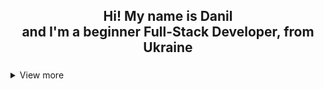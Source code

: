 <h2 align="center">Hi! My name is Danil <br>and I'm a beginner Full-Stack Developer, from Ukraine</h2>

###

<details>
<summary>View more</summary>

<div align="center">
  <img src="https://img.shields.io/static/v1?message=Gmail&logo=gmail&label=&color=D14836&logoColor=white&labelColor=&style=for-the-badge" height="25" alt="gmail logo"  />
  <a href="LINKDIN" target="_blank">
    <img src="https://img.shields.io/static/v1?message=LinkedIn&logo=linkedin&label=&color=0077B5&logoColor=white&labelColor=&style=for-the-badge" height="25" alt="linkedin logo"  />
  </a>
  <a href="https://t.me/d_a_n_i_l_03" target="_blank">
    <img src="https://img.shields.io/static/v1?message=Telegram&logo=telegram&label=&color=2CA5E0&logoColor=white&labelColor=&style=for-the-badge" height="25" alt="telegram logo"  />
  </a>
</div>

###

<h3 align="left">Front-End</h3>

###

<br clear="both">

<div align="center">
  <table align="center">
  <tr>
    <td align="center">
      <img src="https://skillicons.dev/icons?i=html" height="50" alt="html5 logo" />
      <br />
      HTML
    </td>
    <td align="center">
      <img src="https://skillicons.dev/icons?i=css" height="50" alt="css3 logo" />
      <br />
      CSS
    </td>
    <td align="center">
      <img src="https://cdn.jsdelivr.net/gh/devicons/devicon/icons/javascript/javascript-original.svg" height="50" alt="javascript logo" />
      <br />
      JavaScript
    </td>
    <td align="center">
      <img src="https://cdn.jsdelivr.net/gh/devicons/devicon/icons/sass/sass-original.svg" height="50" alt="sass logo" />
      <br />
      Sass
    </td>
    <td align="center">
      <img src="https://cdn.jsdelivr.net/gh/devicons/devicon/icons/react/react-original.svg" height="50" alt="react logo" />
      <br />
      React
    </td>
    <td align="center">
      <img src="https://cdn.jsdelivr.net/gh/devicons/devicon/icons/redux/redux-original.svg" height="50" alt="redux logo" />
      <br />
      Redux
    </td>
    <td align="center">
      <img src="https://skillicons.dev/icons?i=nextjs" height="50" alt="nextjs logo" />
      <br />
      Next.js
    </td>
    <td align="center">
      <img src="https://cdn.jsdelivr.net/gh/devicons/devicon/icons/bootstrap/bootstrap-original.svg" height="50" alt="bootstrap logo" />
      <br />
      Bootstrap
    </td>
    <td align="center">
      <img src="https://cdn.simpleicons.org/tailwindcss/06B6D4" height="50" alt="tailwindcss logo" />
      <br />
      Tailwind
    </td>
  </tr>
</table>
</div>

###

<h3 align="left">Back-End</h3>

###

<br clear="both">

<div align="center">
  <table align="center">
    <tr>
      <td align="center">
        <img src="https://cdn.jsdelivr.net/gh/devicons/devicon/icons/nodejs/nodejs-original.svg" height="50" alt="nodejs logo" />
        <br/>Node.js
      </td>
      <td align="center">
        <img src="https://cdn.jsdelivr.net/gh/devicons/devicon/icons/nestjs/nestjs-plain.svg" height="50" alt="nestjs logo" />
        <br/>Nest.js
      </td>
      <td align="center">
        <img src="https://skillicons.dev/icons?i=express" height="50" alt="express logo" />
        <br/>Express
      </td>
      <td align="center">
        <img src="https://cdn.jsdelivr.net/gh/devicons/devicon/icons/mongodb/mongodb-original.svg" height="50" alt="mongodb logo" />
        <br/>MongoDB
      </td>
      <td align="center" >
        <img src="https://cdn.jsdelivr.net/gh/devicons/devicon/icons/postgresql/postgresql-original.svg" height="50" alt="postgresql logo" />
        <br/>PostgreSQL
      </td>
    </tr>
  </table>
</div>

###

<h3 align="left">Other</h3>

###

<br clear="both">

<div align="center">
  <table align="center">
    <tr>
      <td align="center">
        <img src="https://cdn.jsdelivr.net/gh/devicons/devicon/icons/git/git-original.svg" height="50" alt="git logo" />
        <br/>Git
      </td>
      <td align="center">
        <img src="https://skillicons.dev/icons?i=github" height="50" alt="github logo" />
        <br/>Github
      </td>
      <td align="center">
        <img src="https://cdn.jsdelivr.net/gh/devicons/devicon/icons/webpack/webpack-original.svg" height="50" alt="webpack logo" />
        <br/>Webpack
      </td>
      <td align="center">
        <img src="https://cdn.jsdelivr.net/gh/devicons/devicon/icons/docker/docker-original.svg" height="50" alt="docker logo" />
        <br/>Docker
      </td>
      <td align="center">
        <img src="https://cdn.jsdelivr.net/gh/devicons/devicon/icons/npm/npm-original-wordmark.svg" height="50" alt="npm logo" />
        <br/>Npm
      </td>
      <td align="center">
        <img src="https://cdn.jsdelivr.net/gh/devicons/devicon/icons/yarn/yarn-original.svg" height="50" alt="yarn logo" />
        <br/>Yarn
      </td>
      <td align="center">
        <img src="https://cdn.jsdelivr.net/gh/devicons/devicon/icons/figma/figma-original.svg" height="50" alt="figma logo" />
        <br/>Figma
      </td>
       <td align="center">
        <img src="https://cdn.jsdelivr.net/gh/devicons/devicon/icons/postman/postman-original.svg" height="50" alt="figma logo" />
        <br/>Postman
      </td>
    </tr>
  </table>
</div>

###

<p align="left"></p>

###

<p align="left"></p>

###
<br/>
<br/>
<br/>
<div align="center">
  <img src="https://streak-stats.demolab.com?user=w-develop-w&locale=en&mode=daily&theme=graywhite&hide_border=false&border_radius=5" height="150" alt="streak graph"  />
  <img src="https://github-readme-stats.vercel.app/api/top-langs?username=w-develop-w&locale=en&hide_title=false&layout=compact&card_width=320&langs_count=5&theme=graywhite&hide_border=false" height="150" alt="languages graph"  />
</div>

###
